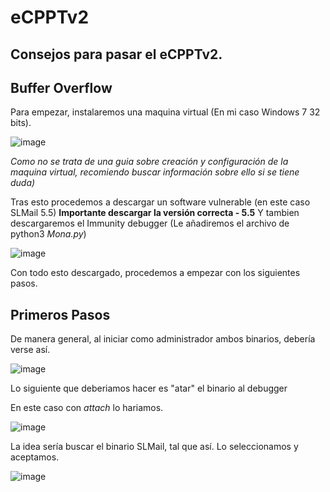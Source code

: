 # eCPPTv2

## Consejos para pasar el eCPPTv2.

## Buffer Overflow

Para empezar, instalaremos una maquina virtual (En mi caso Windows 7 32 bits).

![image](https://user-images.githubusercontent.com/87484792/194420200-1081e714-cfa4-4b4a-8573-e12ed0428e07.png)

*Como no se trata de una guia sobre creación y configuración de la maquina virtual, recomiendo buscar información sobre ello si se tiene duda)*

Tras esto procedemos a descargar un software vulnerable (en este caso SLMail 5.5) **Importante descargar la versión correcta - 5.5** 
Y tambien descargaremos el Immunity debugger (Le añadiremos el archivo de python3 *Mona.py*)


![image](https://user-images.githubusercontent.com/87484792/194422554-d389c5c5-0004-4e12-80e0-e04f5bae1109.png)

Con todo esto descargado, procedemos a empezar con los siguientes pasos.

## Primeros Pasos

De manera general, al iniciar como administrador ambos binarios, debería verse así.

![image](https://user-images.githubusercontent.com/87484792/194424124-31a41ab8-06f5-467c-bad2-da0fc8f99627.png)

Lo siguiente que deberiamos hacer es "atar" el binario al debugger

En este caso con *attach* lo hariamos.

![image](https://user-images.githubusercontent.com/87484792/194720198-1388eba4-b29c-4eae-81cc-016444096a88.png)

La idea sería buscar el binario SLMail, tal que así. Lo seleccionamos y aceptamos.

![image](https://user-images.githubusercontent.com/87484792/194720481-d9b95ac9-a61d-45e7-8c8e-7ae711ed2728.png)

